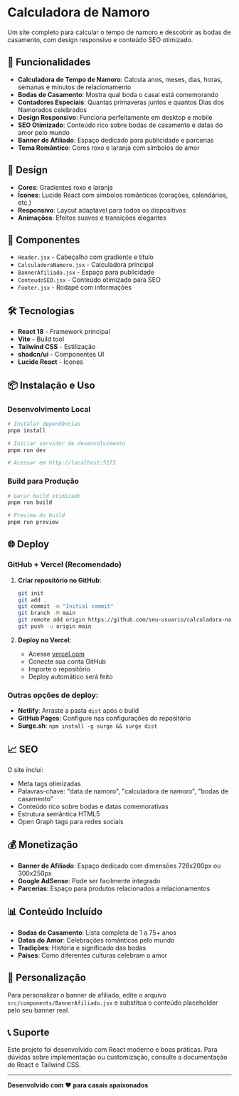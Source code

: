 # Calculadora de Namoro

Um site completo para calcular o tempo de namoro e descobrir as bodas de casamento, com design responsivo e conteúdo SEO otimizado.

## 🚀 Funcionalidades

- **Calculadora de Tempo de Namoro**: Calcula anos, meses, dias, horas, semanas e minutos de relacionamento
- **Bodas de Casamento**: Mostra qual boda o casal está comemorando
- **Contadores Especiais**: Quantas primaveras juntos e quantos Dias dos Namorados celebrados
- **Design Responsivo**: Funciona perfeitamente em desktop e mobile
- **SEO Otimizado**: Conteúdo rico sobre bodas de casamento e datas do amor pelo mundo
- **Banner de Afiliado**: Espaço dedicado para publicidade e parcerias
- **Tema Romântico**: Cores roxo e laranja com símbolos do amor

## 🎨 Design

- **Cores**: Gradientes roxo e laranja
- **Ícones**: Lucide React com símbolos românticos (corações, calendários, etc.)
- **Responsivo**: Layout adaptável para todos os dispositivos
- **Animações**: Efeitos suaves e transições elegantes

## 📱 Componentes

- `Header.jsx` - Cabeçalho com gradiente e título
- `CalculadoraNamoro.jsx` - Calculadora principal
- `BannerAfiliado.jsx` - Espaço para publicidade
- `ConteudoSEO.jsx` - Conteúdo otimizado para SEO
- `Footer.jsx` - Rodapé com informações

## 🛠️ Tecnologias

- **React 18** - Framework principal
- **Vite** - Build tool
- **Tailwind CSS** - Estilização
- **shadcn/ui** - Componentes UI
- **Lucide React** - Ícones

## 📦 Instalação e Uso

### Desenvolvimento Local

```bash
# Instalar dependências
pnpm install

# Iniciar servidor de desenvolvimento
pnpm run dev

# Acessar em http://localhost:5173
```

### Build para Produção

```bash
# Gerar build otimizado
pnpm run build

# Preview do build
pnpm run preview
```

## 🌐 Deploy

### GitHub + Vercel (Recomendado)

1. **Criar repositório no GitHub**:
   ```bash
   git init
   git add .
   git commit -m "Initial commit"
   git branch -M main
   git remote add origin https://github.com/seu-usuario/calculadora-namoro.git
   git push -u origin main
   ```

2. **Deploy no Vercel**:
   - Acesse [vercel.com](https://vercel.com)
   - Conecte sua conta GitHub
   - Importe o repositório
   - Deploy automático será feito

### Outras opções de deploy:
- **Netlify**: Arraste a pasta `dist` após o build
- **GitHub Pages**: Configure nas configurações do repositório
- **Surge.sh**: `npm install -g surge && surge dist`

## 📈 SEO

O site inclui:
- Meta tags otimizadas
- Palavras-chave: "data de namoro", "calculadora de namoro", "bodas de casamento"
- Conteúdo rico sobre bodas e datas comemorativas
- Estrutura semântica HTML5
- Open Graph tags para redes sociais

## 💰 Monetização

- **Banner de Afiliado**: Espaço dedicado com dimensões 728x200px ou 300x250px
- **Google AdSense**: Pode ser facilmente integrado
- **Parcerias**: Espaço para produtos relacionados a relacionamentos

## 📊 Conteúdo Incluído

- **Bodas de Casamento**: Lista completa de 1 a 75+ anos
- **Datas do Amor**: Celebrações românticas pelo mundo
- **Tradições**: História e significado das bodas
- **Países**: Como diferentes culturas celebram o amor

## 🔧 Personalização

Para personalizar o banner de afiliado, edite o arquivo `src/components/BannerAfiliado.jsx` e substitua o conteúdo placeholder pelo seu banner real.

## 📞 Suporte

Este projeto foi desenvolvido com React moderno e boas práticas. Para dúvidas sobre implementação ou customização, consulte a documentação do React e Tailwind CSS.

---

**Desenvolvido com ❤️ para casais apaixonados**

